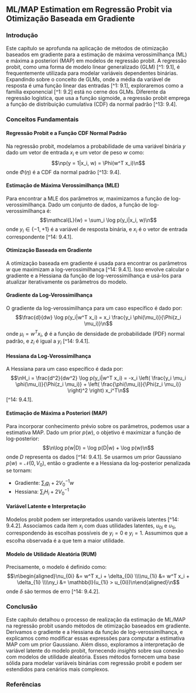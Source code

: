## ML/MAP Estimation em Regressão Probit via Otimização Baseada em Gradiente

### Introdução
Este capítulo se aprofunda na aplicação de métodos de otimização baseados em gradiente para a estimação de máxima verossimilhança (ML) e máxima a posteriori (MAP) em modelos de regressão probit. A regressão probit, como uma forma de modelo linear generalizado (GLM) [^1: 9.1], é frequentemente utilizada para modelar variáveis dependentes binárias. Expandindo sobre o conceito de GLMs, onde a média da variável de resposta é uma função linear das entradas [^1: 9.1], exploraremos como a família exponencial [^1: 9.2] está no cerne dos GLMs. Diferente da regressão logística, que usa a função sigmoide, a regressão probit emprega a função de distribuição cumulativa (CDF) da normal padrão [^13: 9.4].

### Conceitos Fundamentais
#### Regressão Probit e a Função CDF Normal Padrão
Na regressão probit, modelamos a probabilidade de uma variável binária $y$ dado um vetor de entrada $x_i$ e um vetor de peso $w$ como:
$$\np(y = 1|x_i, w) = \Phi(w^T x_i)\n$$
onde $\Phi(\eta)$ é a CDF da normal padrão [^13: 9.4].

#### Estimação de Máxima Verossimilhança (MLE)
Para encontrar a MLE dos parâmetros $w$, maximizamos a função de log-verossimilhança. Dado um conjunto de dados, a função de log-verossimilhança é:
$$\mathcal{L}(w) = \sum_i \log p(y_i|x_i, w)\n$$
onde $y_i \in \{-1, +1\}$ é a variável de resposta binária, e $x_i$ é o vetor de entrada correspondente [^14: 9.4.1].

#### Otimização Baseada em Gradiente
A otimização baseada em gradiente é usada para encontrar os parâmetros $w$ que maximizam a log-verossimilhança [^14: 9.4.1]. Isso envolve calcular o gradiente e a Hessiana da função de log-verossimilhança e usá-los para atualizar iterativamente os parâmetros do modelo.

#### Gradiente da Log-Verossimilhança
O gradiente da log-verossimilhança para um caso específico é dado por:
$$\frac{d}{dw} \log p(y_i|w^T x_i) = x_i \frac{y_i \phi(\mu_i)}{\Phi(z_i \mu_i)}\n$$
onde $\mu_i = w^T x_i$, $\phi$ é a função de densidade de probabilidade (PDF) normal padrão, e $z_i$ é igual a $y_i$ [^14: 9.4.1].

#### Hessiana da Log-Verossimilhança
A Hessiana para um caso específico é dada por:
$$\nH_i = \frac{d^2}{dw^2} \log p(y_i|w^T x_i) = -x_i \left( \frac{y_i \mu_i \phi(\mu_i)}{\Phi(z_i \mu_i)} + \left( \frac{\phi(\mu_i)}{\Phi(z_i \mu_i)} \right)^2 \right) x_i^T\n$$
[^14: 9.4.1].

#### Estimação de Máxima a Posteriori (MAP)
Para incorporar conhecimento prévio sobre os parâmetros, podemos usar a estimativa MAP. Dado um prior $p(w)$, o objetivo é maximizar a função de log-posterior:
$$\n\log p(w|D) = \log p(D|w) + \log p(w)\n$$
onde $D$ representa os dados [^14: 9.4.1]. Se usarmos um prior Gaussiano $p(w) = \mathcal{N}(0, V_0)$, então o gradiente e a Hessiana da log-posterior penalizada se tornam:
*   Gradiente: $\sum_i g_i + 2V_0^{-1}w$
*   Hessiana: $\sum_i H_i + 2V_0^{-1}$

#### Variável Latente e Interpretação
Modelos probit podem ser interpretados usando variáveis latentes [^14: 9.4.2]. Associamos cada item $x_i$ com duas utilidades latentes, $u_{0i}$ e $u_{1i}$, correspondendo às escolhas possíveis de $y_i = 0$ e $y_i = 1$. Assumimos que a escolha observada é a que tem a maior utilidade.

#### Modelo de Utilidade Aleatória (RUM)
Precisamente, o modelo é definido como:
$$\n\begin{aligned}\nu_{0i} &= w^T x_i + \delta_{0i} \\\\nu_{1i} &= w^T x_i + \delta_{1i} \\\\ny_i &= \mathbb{I}(u_{1i} > u_{0i})\n\end{aligned}\n$$
onde $\delta$ são termos de erro [^14: 9.4.2].

### Conclusão
Este capítulo detalhou o processo de realização da estimação de ML/MAP na regressão probit usando métodos de otimização baseados em gradiente. Derivamos o gradiente e a Hessiana da função de log-verossimilhança, e explicamos como modificar essas expressões para computar a estimativa MAP com um prior Gaussiano. Além disso, exploramos a interpretação de variável latente do modelo probit, fornecendo *insights* sobre sua conexão com modelos de utilidade aleatória. Esses métodos fornecem uma base sólida para modelar variáveis binárias com regressão probit e podem ser estendidos para cenários mais complexos.

### Referências
[^1]: Murphy, Kevin P. *Machine learning: a probabilistic perspective*. MIT press, 2012.
[^13]: Murphy, Kevin P. *Machine learning: a probabilistic perspective*. MIT press, 2012. (Section 9.4)
[^14]: Murphy, Kevin P. *Machine learning: a probabilistic perspective*. MIT press, 2012. (Section 9.4.1)
<!-- END -->